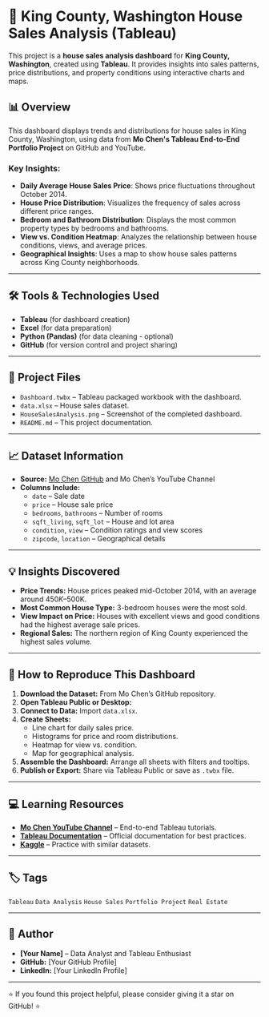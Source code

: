 # 🏡 King County, Washington House Sales Analysis (Tableau)

This project is a **house sales analysis dashboard** for **King County, Washington**, created using **Tableau**. It provides insights into sales patterns, price distributions, and property conditions using interactive charts and maps.

## 📊 Overview
This dashboard displays trends and distributions for house sales in King County, Washington, using data from **Mo Chen's Tableau End-to-End Portfolio Project** on GitHub and YouTube.

### Key Insights:
- **Daily Average House Sales Price**: Shows price fluctuations throughout October 2014.  
- **House Price Distribution**: Visualizes the frequency of sales across different price ranges.  
- **Bedroom and Bathroom Distribution**: Displays the most common property types by bedrooms and bathrooms.  
- **View vs. Condition Heatmap**: Analyzes the relationship between house conditions, views, and average prices.  
- **Geographical Insights**: Uses a map to show house sales patterns across King County neighborhoods.  

---

## 🛠️ Tools & Technologies Used
- **Tableau** (for dashboard creation)  
- **Excel** (for data preparation)  
- **Python (Pandas)** (for data cleaning - optional)  
- **GitHub** (for version control and project sharing)  

---

## 📂 Project Files
- `Dashboard.twbx` – Tableau packaged workbook with the dashboard.  
- `data.xlsx` – House sales dataset.  
- `HouseSalesAnalysis.png` – Screenshot of the completed dashboard.  
- `README.md` – This project documentation.  

---

## 📈 Dataset Information
- **Source:** [Mo Chen GitHub](https://github.com/mochen862/tableau-end-to-end-portfolio-project) and Mo Chen’s YouTube Channel  
- **Columns Include:**  
  - `date` – Sale date  
  - `price` – House sale price  
  - `bedrooms`, `bathrooms` – Number of rooms  
  - `sqft_living`, `sqft_lot` – House and lot area  
  - `condition`, `view` – Condition ratings and view scores  
  - `zipcode`, `location` – Geographical details  

---

## 💡 Insights Discovered
- **Price Trends:** House prices peaked mid-October 2014, with an average around $450K–$500K.  
- **Most Common House Type:** 3-bedroom houses were the most sold.  
- **View Impact on Price:** Houses with excellent views and good conditions had the highest average sale prices.  
- **Regional Sales:** The northern region of King County experienced the highest sales volume.  

---

## 🚀 How to Reproduce This Dashboard
1. **Download the Dataset:** From Mo Chen’s GitHub repository.  
2. **Open Tableau Public or Desktop:**  
3. **Connect to Data:** Import `data.xlsx`.  
4. **Create Sheets:**  
   - Line chart for daily sales price.  
   - Histograms for price and room distributions.  
   - Heatmap for view vs. condition.  
   - Map for geographical analysis.  
5. **Assemble the Dashboard:** Arrange all sheets with filters and tooltips.  
6. **Publish or Export:** Share via Tableau Public or save as `.twbx` file.  

---

## 💻 Learning Resources
- **[Mo Chen YouTube Channel](https://www.youtube.com/@mochen)** – End-to-end Tableau tutorials.  
- **[Tableau Documentation](https://help.tableau.com/)** – Official documentation for best practices.  
- **[Kaggle](https://www.kaggle.com/)** – Practice with similar datasets.  

---

## 🏷️ Tags
`Tableau` `Data Analysis` `House Sales` `Portfolio Project` `Real Estate`  

---

## 📢 Author
- **[Your Name]** – Data Analyst and Tableau Enthusiast  
- **GitHub:** [Your GitHub Profile]  
- **LinkedIn:** [Your LinkedIn Profile]  

---

⭐ If you found this project helpful, please consider giving it a star on GitHub! ⭐  
